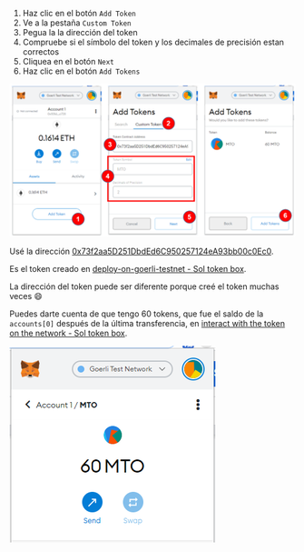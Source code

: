 
1. Haz clic en el botón `Add Token`
2. Ve a la pestaña `Custom Token`
3. Pegua la la dirección del token
4. Compruebe si el símbolo del token y los decimales de precisión estan correctos
5. Cliquea en el botón `Next`
6. Haz clic en el botón `Add Tokens`

![metamask add custom token](../../images/wallets/image-04.png)

Usé la dirección [0x73f2aa5D251DbdEd6C950257124eA93bb00c0Ec0](https://goerli.etherscan.io/address/0x73f2aa5d251dbded6c950257124ea93bb00c0ec0).

Es el token creado en 
[deploy-on-goerli-testnet - Sol token box](/es/truffle/box-token?id=deploy-on-goerli-testnet).

La dirección del token puede ser diferente porque creé el token muchas veces
:smile:

Puedes darte cuenta de que tengo 60 tokens,
que fue el saldo de la `accounts[0]` después de la última transferencia, en
[interact with the token on the network - Sol token box](/es/truffle/box-token?id=interact-with-the-token-on-gorli-network).

![Metamask token MTO added](../../images/wallets/image-05.png)
